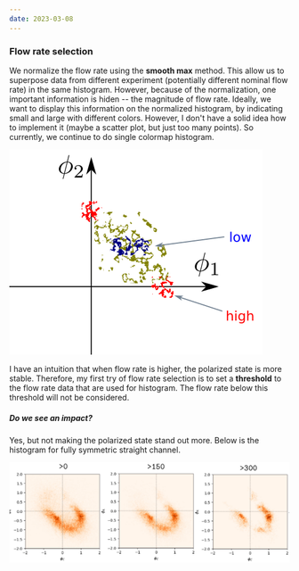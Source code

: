 ```yaml
---
date: 2023-03-08
---
```


### Flow rate selection

We normalize the flow rate using the **smooth max** method. This allow us to superpose data from different experiment (potentially different nominal flow rate) in the same histogram. However, because of the normalization, one important information is hiden -- the magnitude of flow rate. Ideally, we want to display this information on the normalized histogram, by indicating small and large with different colors. However, I don't have a solid idea how to implement it (maybe a scatter plot, but just too many points). So currently, we continue to do single colormap histogram.

![picture 1](/assets/images/2023/03/colored-hist-sketch.png)  

I have an intuition that when flow rate is higher, the polarized state is more stable. Therefore, my first try of flow rate selection is to set a **threshold** to the flow rate data that are used for histogram. The flow rate below this threshold will not be considered. 

##### Do we see an impact?

Yes, but not making the polarized state stand out more. Below is the histogram for fully symmetric straight channel.

![picture 2](/assets/images/2023/03/different-flowrate-selection.png)  
